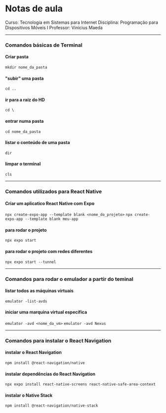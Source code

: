 # Notas de aula
Curso: Tecnologia em Sistemas para Internet
Disciplina: Programação para Dispositivos Móveis I
Professor: Vinícius Maeda

---

### Comandos básicas de Terminal

#### Criar pasta
`mkdir nome_da_pasta`

#### "subir" uma pasta
`cd ..`

#### ir para a raiz do HD
`cd \`

#### entrar numa pasta
`cd nome_da_pasta`

#### listar o conteúdo de uma pasta
`dir`

#### limpar o terminal
`cls`

--- 

### Comandos utilizados para React Native

#### Criar um aplicatico React Native com Expo
`npx create-expo-app --template blank <nome_do_projeto>`
`npx create-expo-app --template blank meu-app`

#### para rodar o projeto
`npx expo start`

#### para rodar o projeto com redes diferentes
`npx expo start --tunnel`


---


### Comandos para rodar o emulador a partir do teminal

#### listar todos as máquinas virtuais
`emulator -list-avds`

#### iniciar uma marquina virtual específica
`emulator -avd <nome_da_vm>`
`emulator -avd Nexus`


---


### Comandos para instalar o React Navigation

#### instalar o React Navigation
`npm install @react-navigation/native`

#### instalar dependências do React Navigation
`npx expo install react-native-screens react-native-safe-area-context`

#### instalar o Native Stack
`npm install @react-navigation/native-stack`